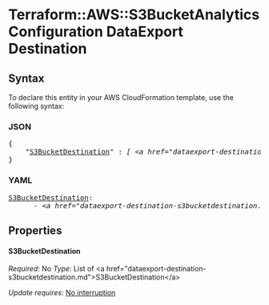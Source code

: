 # Terraform::AWS::S3BucketAnalyticsConfiguration DataExport Destination

## Syntax

To declare this entity in your AWS CloudFormation template, use the following syntax:

### JSON

<pre>
{
    "<a href="#s3bucketdestination" title="S3BucketDestination">S3BucketDestination</a>" : <i>[ &lt;a href=&#34;dataexport-destination-s3bucketdestination.md&#34;&gt;S3BucketDestination&lt;/a&gt;, ... ]</i>
}
</pre>

### YAML

<pre>
<a href="#s3bucketdestination" title="S3BucketDestination">S3BucketDestination</a>: <i>
      - &lt;a href=&#34;dataexport-destination-s3bucketdestination.md&#34;&gt;S3BucketDestination&lt;/a&gt;</i>
</pre>

## Properties

#### S3BucketDestination

_Required_: No
_Type_: List of &lt;a href=&#34;dataexport-destination-s3bucketdestination.md&#34;&gt;S3BucketDestination&lt;/a&gt;

_Update requires_: [No interruption](https://docs.aws.amazon.com/AWSCloudFormation/latest/UserGuide/using-cfn-updating-stacks-update-behaviors.html#update-no-interrupt)

